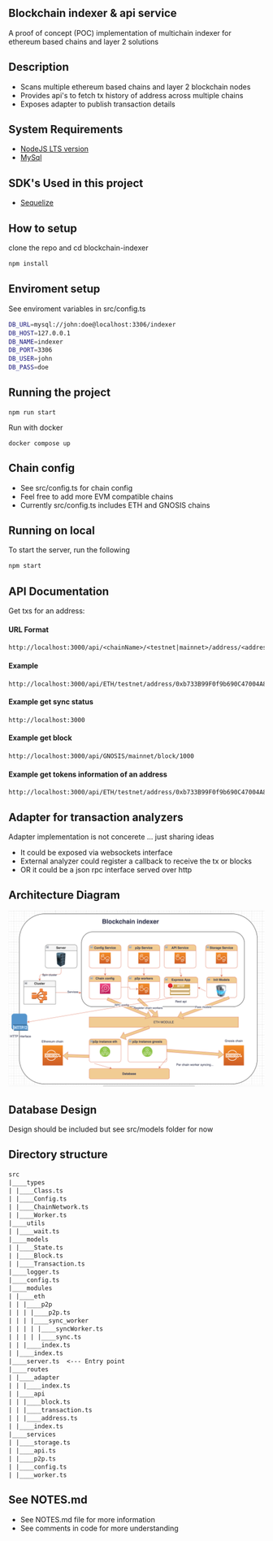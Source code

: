 ## Blockchain indexer & api service
A proof of concept (POC) implementation of multichain indexer for ethereum based chains and layer 2 solutions

## Description
- Scans multiple ethereum based chains and layer 2 blockchain nodes
- Provides api's to fetch tx history of address across multiple chains
- Exposes adapter to publish transaction details

## System Requirements

* [NodeJS LTS version](https://nodejs.org/en/download)
* [MySql](https://www.mongodb.com/try/download/community)

## SDK's Used in this project
* [Sequelize](https://sequelize.org/)

## How to setup

clone the repo and cd blockchain-indexer
```bash
npm install
```

## Enviroment setup
See enviroment variables in src/config.ts
```bash
DB_URL=mysql://john:doe@localhost:3306/indexer
DB_HOST=127.0.0.1
DB_NAME=indexer
DB_PORT=3306
DB_USER=john
DB_PASS=doe
```

## Running the project
```
npm run start 
```

Run with docker

```
docker compose up
```


## Chain config
- See src/config.ts for chain config
- Feel free to add more EVM compatible chains
- Currently src/config.ts includes ETH and GNOSIS chains

## Running on local

To start the server, run the following

```bash
npm start
```

## API Documentation
Get txs for an address:
#### URL Format
```
http://localhost:3000/api/<chainName>/<testnet|mainnet>/address/<address>/txs
```

#### Example
```
http://localhost:3000/api/ETH/testnet/address/0xb733B99F0f9b690C47004A835CA25e32992194DF/txs
```
#### Example get sync status
```
http://localhost:3000
```

#### Example get block
```
http://localhost:3000/api/GNOSIS/mainnet/block/1000
```

#### Example get tokens information of an address
```
http://localhost:3000/api/ETH/testnet/address/0xb733B99F0f9b690C47004A835CA25e32992194DF/coins
```
## Adapter for transaction analyzers
Adapter implementation is not concerete ... just sharing ideas
- It could be exposed via websockets interface
- External analyzer could register a callback to receive the tx or blocks
- OR it could be a json rpc interface served over http 

## Architecture Diagram
![Screenshot](docs/diagram.png)

## Database Design
Design should be included but see src/models folder for now

## Directory structure
```
src 
|____types
| |____Class.ts
| |____Config.ts
| |____ChainNetwork.ts
| |____Worker.ts
|____utils
| |____wait.ts
|____models
| |____State.ts
| |____Block.ts
| |____Transaction.ts
|____logger.ts
|____config.ts
|____modules
| |____eth
| | |____p2p
| | | |____p2p.ts
| | | |____sync_worker
| | | | |____syncWorker.ts
| | | | |____sync.ts
| | |____index.ts
| |____index.ts
|____server.ts  <--- Entry point
|____routes
| |____adapter
| | |____index.ts
| |____api
| | |____block.ts
| | |____transaction.ts
| | |____address.ts
| |____index.ts
|____services
| |____storage.ts
| |____api.ts
| |____p2p.ts
| |____config.ts
| |____worker.ts
```

## See NOTES.md
- See NOTES.md file for more information
- See comments in code for more understanding
